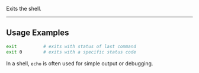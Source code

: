 Exits the shell.
___
## Usage Examples

```bash
exit          # exits with status of last command
exit 0        # exits with a specific status code
```

In a shell, `echo` is often used for simple output or debugging.